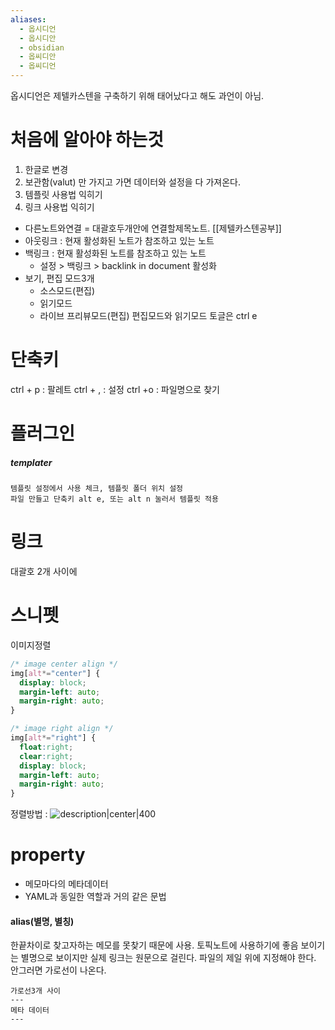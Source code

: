 ```yaml
---
aliases:
  - 옵시디언
  - 옵시디안
  - obsidian
  - 옵씨디안
  - 옵씨디언
---
```

옵시디언은 제텔카스텐을 구축하기 위해 태어났다고 해도 과언이 아님.

# 처음에 알아야 하는것
1. 한글로 변경
2. 보관함(valut) 만 가지고 가면 데이터와 설정을 다 가져온다.
5. 템플릿 사용법 익히기
6. 링크 사용법 익히기

- 다른노트와연결 = 대괄호두개안에 연결할제목노트.   [[제텔카스텐공부]]
- 아웃링크 : 현재 활성화된 노트가 참조하고 있는 노트
- 백링크 : 현재 활성화된 노트를 참조하고 있는 노트
	- 설정 > 백링크 > backlink in document 활성화
- 보기, 편집 모드3개
	- 소스모드(편집)
	- 읽기모드
	- 라이브 프리뷰모드(편집)
	  편집모드와 읽기모드 토글은 ctrl e

# 단축키
ctrl + p : 팔레트
ctrl + , : 설정
ctrl +o : 파일명으로 찾기


# 플러그인
##### templater
	템플릿 설정에서 사용 체크, 템플릿 폴더 위치 설정
	파일 만들고 단축키 alt e, 또는 alt n 눌러서 템플릿 적용

# 링크
대괄호 2개 사이에
# 스니펫
이미지정렬
```css
/* image center align */
img[alt*="center"] {
  display: block;
  margin-left: auto;
  margin-right: auto;
}

/* image right align */
img[alt*="right"] {
  float:right;
  clear:right;
  display: block;
  margin-left: auto;
  margin-right: auto;
}
```
정렬방법 : ![description|center|400](Obsidian_Logo.jpg)

# property
- 메모마다의 메타데이터
- YAML과 동일한 역할과 거의 같은 문법
#### alias(별명, 별칭)
한끝차이로 찾고자하는 메모를 못찾기 때문에 사용. 토픽노트에 사용하기에 좋음
보이기는 별명으로 보이지만 실제 링크는 원문으로 걸린다.
파일의 제일 위에 지정해야 한다. 안그러면 가로선이 나온다.
```
가로선3개 사이
---
메타 데이터
---
```